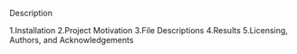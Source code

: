 Description

1.Installation
2.Project Motivation
3.File Descriptions
4.Results
5.Licensing, Authors, and Acknowledgements
